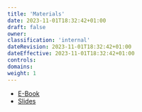 ```yaml
---
title: 'Materials'
date: 2023-11-01T18:32:42+01:00
draft: false
owner:
classification: 'internal'
dateRevision: 2023-11-01T18:32:42+01:00
dateEffective: 2023-11-01T18:32:42+01:00
controls:
domains:
weight: 1
---
```


- [E-Book](https://git-scm.com/book/pt-br/v2)
- [Slides]()
